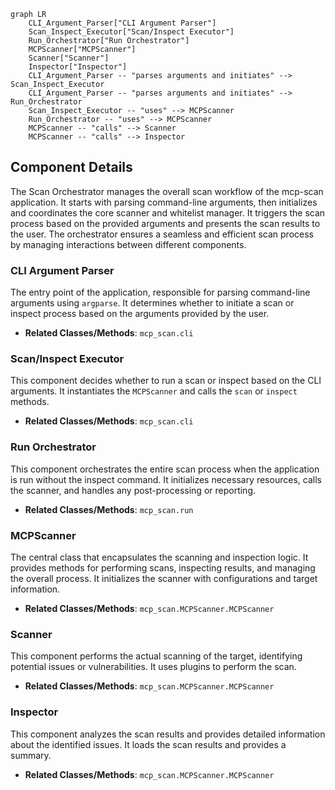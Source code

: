 ```mermaid
graph LR
    CLI_Argument_Parser["CLI Argument Parser"]
    Scan_Inspect_Executor["Scan/Inspect Executor"]
    Run_Orchestrator["Run Orchestrator"]
    MCPScanner["MCPScanner"]
    Scanner["Scanner"]
    Inspector["Inspector"]
    CLI_Argument_Parser -- "parses arguments and initiates" --> Scan_Inspect_Executor
    CLI_Argument_Parser -- "parses arguments and initiates" --> Run_Orchestrator
    Scan_Inspect_Executor -- "uses" --> MCPScanner
    Run_Orchestrator -- "uses" --> MCPScanner
    MCPScanner -- "calls" --> Scanner
    MCPScanner -- "calls" --> Inspector
```

## Component Details

The Scan Orchestrator manages the overall scan workflow of the mcp-scan application. It starts with parsing command-line arguments, then initializes and coordinates the core scanner and whitelist manager. It triggers the scan process based on the provided arguments and presents the scan results to the user. The orchestrator ensures a seamless and efficient scan process by managing interactions between different components.

### CLI Argument Parser
The entry point of the application, responsible for parsing command-line arguments using `argparse`. It determines whether to initiate a scan or inspect process based on the arguments provided by the user.
- **Related Classes/Methods**: `mcp_scan.cli`

### Scan/Inspect Executor
This component decides whether to run a scan or inspect based on the CLI arguments. It instantiates the `MCPScanner` and calls the `scan` or `inspect` methods.
- **Related Classes/Methods**: `mcp_scan.cli`

### Run Orchestrator
This component orchestrates the entire scan process when the application is run without the inspect command. It initializes necessary resources, calls the scanner, and handles any post-processing or reporting.
- **Related Classes/Methods**: `mcp_scan.run`

### MCPScanner
The central class that encapsulates the scanning and inspection logic. It provides methods for performing scans, inspecting results, and managing the overall process. It initializes the scanner with configurations and target information.
- **Related Classes/Methods**: `mcp_scan.MCPScanner.MCPScanner`

### Scanner
This component performs the actual scanning of the target, identifying potential issues or vulnerabilities. It uses plugins to perform the scan.
- **Related Classes/Methods**: `mcp_scan.MCPScanner.MCPScanner`

### Inspector
This component analyzes the scan results and provides detailed information about the identified issues. It loads the scan results and provides a summary.
- **Related Classes/Methods**: `mcp_scan.MCPScanner.MCPScanner`
